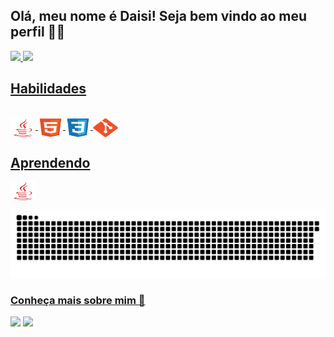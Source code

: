## Olá, meu nome é Daisi! Seja bem vindo ao meu perfil 🤸‍♀️




 <div>
   <a href="https://github.com/DaisiAlves">
   <img height="150em"  src="https://github-readme-stats.vercel.app/api?username=DaisiAlves&show_icons=true&theme=rose&include_all_commits=true&count_private=true"/>
   <img height="150em"  src="https://github-readme-stats.vercel.app/api/top-langs/?username=DaisiAlves&layout=compact&langs_count=6&theme=rose"/>

   
</div>



## Habilidades 
    
<div style="display: inline_block"><br>
  <img align="center" alt="Js" height="30" width="40" src="https://raw.githubusercontent.com/devicons/devicon/master/icons/java/java-plain.svg ">
  <img align="center" alt="HTML" height="30" width="40" src="https://raw.githubusercontent.com/devicons/devicon/master/icons/html5/html5-original.svg ">
  <img align="center" alt="CSS" height="30" width="40" src="https://raw.githubusercontent.com/devicons/devicon/master/icons/css3/css3-original.svg ">
  <img align="center" alt="Js" height="30" width="40" src="https://raw.githubusercontent.com/devicons/devicon/master/icons/git/git-plain.svg ">

  
</div>


## Aprendendo 
<img align="center" alt="Js" height="30" width="40" src="https://raw.githubusercontent.com/devicons/devicon/master/icons/java/java-plain.svg ">
 
<br>

![snake gif](https://github.com/DaisiAlves/DaisiAlves/blob/output/github-contribution-grid-snake.svg)

### Conheça mais sobre mim 🌟
 
<div>
  <a href="https://instagram.com/daisi_vieira" target="_blank"><img src="https://img.shields.io/badge/-Instagram-%23E4405F?style=for-the- badge&logo=instagram&logoColor=white" target="_blank"></a>
  <a href="https://www.linkedin.com/in/ricardohdias" target="_blank"><img src="https://img.shields.io/badge/-LinkedIn-%230077B5?style= for-the-badge&logo=linkedin&logoColor=white" target="_blank"></a>
</div>

